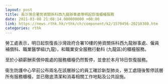 ```yaml
---
layout: post
title: 長沙灣合署勞資關係科西九龍辦事處等明起恢復櫃檯服務
date: 2021-03-08 21:08:14.000000000 +08:00
link: https://news.rthk.hk/rthk/ch/component/k2/1579456-20210308.htm
categories: rthk
---
```


勞工處表示，明日起恢復長沙灣政府合署10樓的勞資關係科西九龍辦事處、僱員補償科、職業醫學組(九龍)，和職業安全服務行動科 (九龍區)的櫃檯服務。

至於小額薪酬索償仲裁處的服務櫃檯仍然暫停，並會於本月18日恢復服務。

衞生防護中心早前公布兩名在該層辦公的員工確診新型肺炎，勞工處隨後暫停該層所有服務櫃檯，並已徹底清潔和消毒相關工作地點及公共設施。
